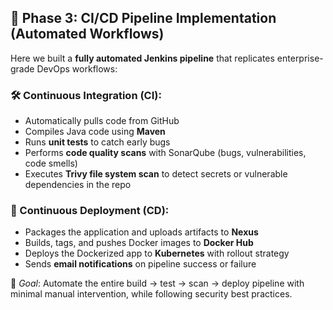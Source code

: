 ## 📌 Phase 3: CI/CD Pipeline Implementation (Automated Workflows)

Here we built a **fully automated Jenkins pipeline** that replicates enterprise-grade DevOps workflows:

### 🛠 Continuous Integration (CI):
- Automatically pulls code from GitHub
- Compiles Java code using **Maven**
- Runs **unit tests** to catch early bugs
- Performs **code quality scans** with SonarQube (bugs, vulnerabilities, code smells)
- Executes **Trivy file system scan** to detect secrets or vulnerable dependencies in the repo

### 🚀 Continuous Deployment (CD):
- Packages the application and uploads artifacts to **Nexus**
- Builds, tags, and pushes Docker images to **Docker Hub**
- Deploys the Dockerized app to **Kubernetes** with rollout strategy
- Sends **email notifications** on pipeline success or failure

🎯 *Goal*: Automate the entire build → test → scan → deploy pipeline with minimal manual intervention, while following security best practices.
